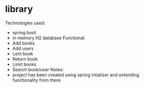 # library
Technologies used:
- spring boot
- in memory H2 database
Functional:
- Add books
- Add users
- Lent book
- Return book
- Limit books 
- Search book/user
Notes:
- project has been created using spring intializer and extending functionality from there
